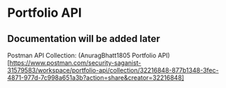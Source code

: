 <h1>Portfolio API</h1>

## Documentation will be added later

Postman API Collection: (AnuragBhatt1805 Portfolio API)[https://www.postman.com/security-saganist-31579583/workspace/portfolio-api/collection/32216848-877b1348-3fec-4871-977d-7c998a651a3b?action=share&creator=32216848]
